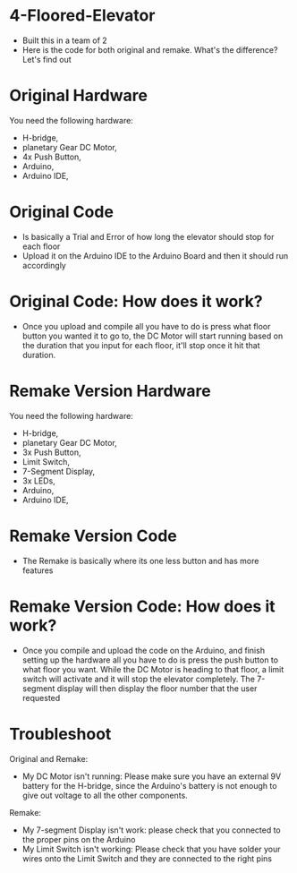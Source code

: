 # 4-Floored-Elevator
- Built this in a team of 2
- Here is the code for both original and remake. What's the difference? Let's find out

# Original Hardware
You need the following hardware:
- H-bridge,
- planetary Gear DC Motor,
- 4x Push Button,
- Arduino,
- Arduino IDE,

# Original Code
- Is basically a Trial and Error of how long the elevator should stop for each floor 
- Upload it on the Arduino IDE to the Arduino Board and then it should run accordingly

# Original Code: How does it work?
- Once you upload and compile all you have to do is press what floor button you wanted it to go to, the DC Motor will start running based on the duration that you input for each floor, it'll stop once it hit that duration. 

# Remake Version Hardware
You need the following hardware:
- H-bridge,
- planetary Gear DC Motor,
- 3x Push Button,
- Limit Switch,
- 7-Segment Display,
- 3x LEDs,
- Arduino,
- Arduino IDE,

# Remake Version Code
- The Remake is basically where its one less button and has more features

# Remake Version Code: How does it work?
- Once you compile and upload the code on the Arduino, and finish setting up the hardware all you have to do is press the push button to what floor you want. While the DC Motor is heading to that floor, a limit switch will activate and it will stop the elevator completely. The 7-segment display will then display the floor number that the user requested

# Troubleshoot

Original and Remake:
- My DC Motor isn't running: Please make sure you have an external 9V battery for the H-bridge, since the Arduino's battery is not enough to give out voltage to all the other components.

Remake:
- My 7-segment Display isn't work: please check that you connected to the proper pins on the Arduino
- My Limit Switch isn't working: Please check that you have solder your wires onto the Limit Switch and they are connected to the right pins
